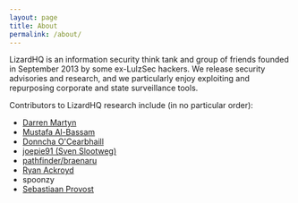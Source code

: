 ```yaml
---
layout: page
title: About
permalink: /about/
---
```

LizardHQ is an information security think tank and group of friends founded in September 2013 by some ex-LulzSec hackers. We release security advisories and research, and we particularly enjoy exploiting and repurposing corporate and state surveillance tools.

Contributors to LizardHQ research include (in no particular order):

* [Darren Martyn](http://0x27.me/about/)
* [Mustafa Al-Bassam](https://musalbas.com)
* [Donncha O'Cearbhaill](http://donncha.is/)
* [joepie91 (Sven Slootweg)](http://cryto.net/~joepie91/)
* [pathfinder/braenaru](https://twitter.com/path_braenaru)
* [Ryan Ackroyd](https://twitter.com/APT1337)
* spoonzy
* [Sebastiaan Provost](https://twitter.com/Stekkz)
